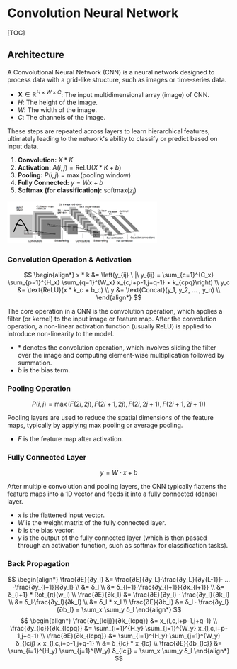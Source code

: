 # Convolution Neural Network

[TOC]

## Architecture

A Convolutional Neural Network (CNN) is a neural network designed to process data with a grid-like structure, such as images or time-series data.

- $\boldsymbol X \in \mathbb R^{H \times W \times C}$: The input multidimensional array (image) of CNN.
- $H$: The height of the image.
- $W$: The width of the image.
- $C$: The channels of the image.

These steps are repeated across layers to learn hierarchical features, ultimately leading to the network's ability to classify or predict based on input data.

1. **Convolution:** $X * K$
2. **Activation:** $A(i, j) = \text{ReLU}(X * K + b)$
3. **Pooling:** $P(i, j) = \max(\text{pooling window})$
4. **Fully Connected:** $y = W x + b$
5. **Softmax (for classification):** $\text{softmax}(z_j)$

<img src="assets/11TI1aGBZ4dybR6__DI9dzA.png" alt="img" style="zoom: 33%;" />

### Convolution Operation & Activation

$$
\begin{align*}
  x * k &= \left(y_{ij} \ |\ y_{ij} = \sum_{c=1}^{C_x} \sum_{p=1}^{H_x} \sum_{q=1}^{W_x} x_{c,i+p-1,j+q-1} × k_{cpq}\right)  \\
  y_c &= \text{ReLU}(x * k_c + b_c)  \\
  y &= \text{Concat}(y_1, y_2, ... , y_n)  \\
\end{align*}
$$

The core operation in a CNN is the convolution operation, which applies a filter (or kernel) to the input image or feature map. After the convolution operation, a non-linear activation function (usually ReLU) is applied to introduce non-linearity to the model.

- $*$ denotes the convolution operation, which involves sliding the filter over the image and computing element-wise multiplication followed by summation.
- $b$ is the bias term.

### Pooling Operation

$$
P(i, j) = \max\left(F(2i, 2j), F(2i+1, 2j), F(2i, 2j+1), F(2i+1, 2j+1)\right)  \tag{max pooling}
$$

Pooling layers are used to reduce the spatial dimensions of the feature maps, typically by applying max pooling or average pooling. 

- $F$ is the feature map after activation.



### Fully Connected Layer

$$
y = W \cdot x + b
$$

After multiple convolution and pooling layers, the CNN typically flattens the feature maps into a 1D vector and feeds it into a fully connected (dense) layer. 
- $x$ is the flattened input vector.
- $W$ is the weight matrix of the fully connected layer.
- $b$ is the bias vector.
- $y$ is the output of the fully connected layer (which is then passed through an activation function, such as softmax for classification tasks).

### Back Propagation
$$
\begin{align*}
  \frac{∂E}{∂y_l} &= \frac{∂E}{∂y_L}·\frac{∂y_L}{∂y{L-1}}· ... ·\frac{∂y_{l+1}}{∂y_l}  \\
  &= δ_l \\
  &= δ_{l+1}·\frac{∂y_{l+1}}{∂x_{l+1}} \\
  &= δ_{l+1} * Rot_{π}(w_l)  \\
  \frac{∂E}{∂k_l} 
  &= \frac{∂E}{∂y_l} · \frac{∂y_l}{∂k_l} \\
  &= δ_l·\frac{∂y_l}{∂k_l}  \\
  &= δ_l * x_l  \\
  \frac{∂E}{∂b_l} &= δ_l · \frac{∂y_l}{∂b_l} = \sum_x \sum_y δ_l
\end{align*}
$$
$$
\begin{align*}
  \frac{∂y_{lcij}}{∂k_{lcpq}} &= x_{l,c,i+p-1,j+q-1}  \\
  \frac{∂y_{lc}}{∂k_{lcpq}} &= \sum_{i=1}^{H_y} \sum_{j=1}^{W_y} x_{l,c,i+p-1,j+q-1}  \\
  \frac{∂E}{∂k_{lcpq}} &= \sum_{i=1}^{H_y} \sum_{j=1}^{W_y} δ_{lcij} × x_{l,c,i+p-1,j+q-1}  \\
  &= δ_{lc} * x_{lc}  \\
  \frac{∂E}{∂b_{lc}} &= \sum_{i=1}^{H_y} \sum_{j=1}^{W_y} δ_{lcij} = \sum_x \sum_y δ_l
\end{align*}
$$

